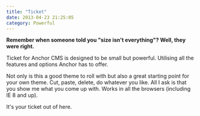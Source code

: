 ```yaml
---
title: "Ticket"
date: 2013-04-23 21:25:05
category: Powerful
---
```


**Remember when someone told you "size isn't everything"? Well, they were right.**

Ticket for Anchor CMS is designed to be small but powerful. Utilising all the features and options Anchor has to offer.

Not only is this a good theme to roll with but also a great starting point for your own theme. Cut, paste, delete, do whatever you like. All I ask is that you show me what you come up with. Works in all the browsers (including IE 8 and up).

It's your ticket out of here.
